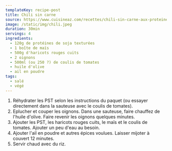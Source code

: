 ```yaml
---
templateKey: recipe-post
title: Chili sin carne
source: https://www.cuisineaz.com/recettes/chili-sin-carne-aux-proteines-de-soja-texturees-100245.aspx
image: /static/img/chili.jpeg
duration: 30min
servings: 4
ingredients:
  - 120g de protéines de soja texturées
  - 1 boîte de maïs
  - 500g d'haricots rouges cuits
  - 2 oignons
  - 500ml (ou 250 ?) de coulis de tomates
  - huile d'olive
  - ail en poudre
tags:
  - salé
  - végé
---
```

1. Réhydrater les PST selon les instructions du paquet (ou essayer directement dans la sauteuse avec le coulis de tomates).
2. Eplucher et couper les oignons. Dans une sauteuse, faire chauffez de l'huile d'olive. Faire revenir les oignons quelques minutes.
3. Ajouter les PST, les haricots rouges cuits, le maïs et le coulis de tomates. Ajouter un peu d'eau au besoin.
4. Ajouter l'ail en poudre et autres épices voulues. Laisser mijoter à couvert 12 minutes.
5. Servir chaud avec du riz.